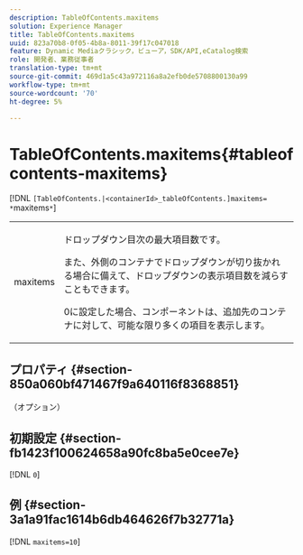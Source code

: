 ```yaml
---
description: TableOfContents.maxitems
solution: Experience Manager
title: TableOfContents.maxitems
uuid: 823a70b8-0f05-4b8a-8011-39f17c047018
feature: Dynamic Mediaクラシック，ビューア，SDK/API,eCatalog検索
role: 開発者、業務従事者
translation-type: tm+mt
source-git-commit: 469d1a5c43a972116a8a2efb0de5708800130a99
workflow-type: tm+mt
source-wordcount: '70'
ht-degree: 5%

---
```



# TableOfContents.maxitems{#tableofcontents-maxitems}

[!DNL `[TableOfContents.|<containerId>_tableOfContents.]maxitems= *`maxitems`*`]

<table id="table_F9BC656721B04870AC628ACBC47E7200"> 
 <tbody> 
  <tr> 
   <td> <p> <span class="codeph"><span class="varname"> maxitems</span></span> </p> </td> 
   <td> <p>ドロップダウン目次の最大項目数です。 </p> <p>また、外側のコンテナでドロップダウンが切り抜かれる場合に備えて、ドロップダウンの表示項目数を減らすこともできます。 </p> <p><span class="codeph"> 0</span>に設定した場合、コンポーネントは、追加先のコンテナに対して、可能な限り多くの項目を表示します。 </p> </td> 
  </tr> 
 </tbody> 
</table>

## プロパティ {#section-850a060bf471467f9a640116f8368851}

（オプション）

## 初期設定 {#section-fb1423f100624658a90fc8ba5e0cee7e}

[!DNL `0`]

## 例 {#section-3a1a91fac1614b6db464626f7b32771a}

[!DNL `maxitems=10`]

